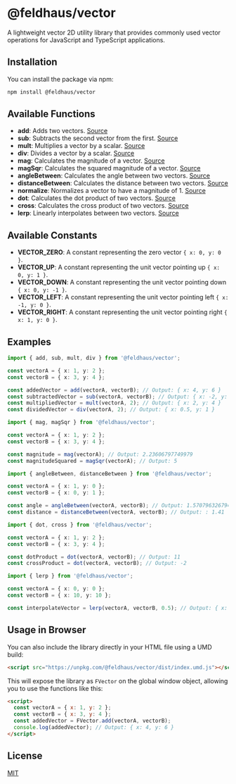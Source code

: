 # @feldhaus/vector

A lightweight vector 2D utility library that provides commonly used vector operations for JavaScript and TypeScript applications.

## Installation

You can install the package via npm:

```bash
npm install @feldhaus/vector
```

## Available Functions

- **add**: Adds two vectors. [Source](https://github.com/feldhaus/vector/blob/main/src/add.ts)
- **sub**: Subtracts the second vector from the first. [Source](https://github.com/feldhaus/vector/blob/main/src/sub.ts)
- **mult**: Multiplies a vector by a scalar. [Source](https://github.com/feldhaus/vector/blob/main/src/mult.ts)
- **div**: Divides a vector by a scalar. [Source](https://github.com/feldhaus/vector/blob/main/src/div.ts)
- **mag**: Calculates the magnitude of a vector. [Source](https://github.com/feldhaus/vector/blob/main/src/mag.ts)
- **magSqr**: Calculates the squared magnitude of a vector. [Source](https://github.com/feldhaus/vector/blob/main/src/magSqr.ts)
- **angleBetween**: Calculates the angle between two vectors. [Source](https://github.com/feldhaus/vector/blob/main/src/angleBetween.ts)
- **distanceBetween**: Calculates the distance between two vectors. [Source](https://github.com/feldhaus/vector/blob/main/src/distanceBetween.ts)
- **normalize**: Normalizes a vector to have a magnitude of 1. [Source](https://github.com/feldhaus/vector/blob/main/src/normalize.ts)
- **dot**: Calculates the dot product of two vectors. [Source](https://github.com/feldhaus/vector/blob/main/src/dot.ts)
- **cross**: Calculates the cross product of two vectors. [Source](https://github.com/feldhaus/vector/blob/main/src/cross.ts)
- **lerp**: Linearly interpolates between two vectors. [Source](https://github.com/feldhaus/vector/blob/main/src/lerp.ts)

## Available Constants

- **VECTOR_ZERO**: A constant representing the zero vector `{ x: 0, y: 0 }`.
- **VECTOR_UP**: A constant representing the unit vector pointing up `{ x: 0, y: 1 }`.
- **VECTOR_DOWN**: A constant representing the unit vector pointing down `{ x: 0, y: -1 }`.
- **VECTOR_LEFT**: A constant representing the unit vector pointing left `{ x: -1, y: 0 }`.
- **VECTOR_RIGHT**: A constant representing the unit vector pointing right `{ x: 1, y: 0 }`.

## Examples

```typescript
import { add, sub, mult, div } from '@feldhaus/vector';

const vectorA = { x: 1, y: 2 };
const vectorB = { x: 3, y: 4 };

const addedVector = add(vectorA, vectorB); // Output: { x: 4, y: 6 }
const subtractedVector = sub(vectorA, vectorB); // Output: { x: -2, y: -2 }
const multipliedVector = mult(vectorA, 2); // Output: { x: 2, y: 4 }
const dividedVector = div(vectorA, 2); // Output: { x: 0.5, y: 1 }
```

```typescript
import { mag, magSqr } from '@feldhaus/vector';

const vectorA = { x: 1, y: 2 };
const vectorB = { x: 3, y: 4 };

const magnitude = mag(vectorA); // Output: 2.23606797749979
const magnitudeSquared = magSqr(vectorA); // Output: 5
```

```typescript
import { angleBetween, distanceBetween } from '@feldhaus/vector';

const vectorA = { x: 1, y: 0 };
const vectorB = { x: 0, y: 1 };

const angle = angleBetween(vectorA, vectorB); // Output: 1.5707963267948966 (which is π/2 radians or 90 degrees)
const distance = distanceBetween(vectorA, vectorB); // Output: : 1.41
```

```typescript
import { dot, cross } from '@feldhaus/vector';

const vectorA = { x: 1, y: 2 };
const vectorB = { x: 3, y: 4 };

const dotProduct = dot(vectorA, vectorB); // Output: 11
const crossProduct = dot(vectorA, vectorB); // Output: -2
```

```typescript
import { lerp } from '@feldhaus/vector';

const vectorA = { x: 0, y: 0 };
const vectorB = { x: 10, y: 10 };

const interpolateVector = lerp(vectorA, vectorB, 0.5); // Output: { x: 5, y: 5 }
```

## Usage in Browser

You can also include the library directly in your HTML file using a UMD build:

```html
<script src="https://unpkg.com/@feldhaus/vector/dist/index.umd.js"></script>
```

This will expose the library as `FVector` on the global window object, allowing you to use the functions like this:

```html
<script>
  const vectorA = { x: 1, y: 2 };
  const vectorB = { x: 3, y: 4 };
  const addedVector = FVector.add(vectorA, vectorB);
  console.log(addedVector); // Output: { x: 4, y: 6 }
</script>
```

## License

[MIT](LICENSE)
